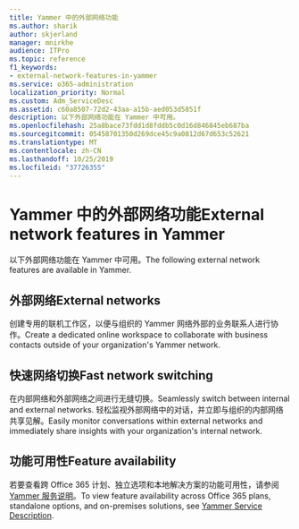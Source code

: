 ```yaml
---
title: Yammer 中的外部网络功能
ms.author: sharik
author: skjerland
manager: mnirkhe
audience: ITPro
ms.topic: reference
f1_keywords:
- external-network-features-in-yammer
ms.service: o365-administration
localization_priority: Normal
ms.custom: Adm_ServiceDesc
ms.assetid: c60a8507-72d2-43aa-a15b-aed053d5851f
description: 以下外部网络功能在 Yammer 中可用。
ms.openlocfilehash: 25a8bace73fdd1d8fddb5c0d16d846845eb687ba
ms.sourcegitcommit: 05458701350d269dce45c9a0812d67d653c52621
ms.translationtype: MT
ms.contentlocale: zh-CN
ms.lasthandoff: 10/25/2019
ms.locfileid: "37726355"
---
```

# <a name="external-network-features-in-yammer"></a><span data-ttu-id="07112-103">Yammer 中的外部网络功能</span><span class="sxs-lookup"><span data-stu-id="07112-103">External network features in Yammer</span></span>

<span data-ttu-id="07112-104">以下外部网络功能在 Yammer 中可用。</span><span class="sxs-lookup"><span data-stu-id="07112-104">The following external network features are available in Yammer.</span></span>
  
## <a name="external-networks"></a><span data-ttu-id="07112-105">外部网络</span><span class="sxs-lookup"><span data-stu-id="07112-105">External networks</span></span>

<span data-ttu-id="07112-106">创建专用的联机工作区，以便与组织的 Yammer 网络外部的业务联系人进行协作。</span><span class="sxs-lookup"><span data-stu-id="07112-106">Create a dedicated online workspace to collaborate with business contacts outside of your organization's Yammer network.</span></span>
  
## <a name="fast-network-switching"></a><span data-ttu-id="07112-107">快速网络切换</span><span class="sxs-lookup"><span data-stu-id="07112-107">Fast network switching</span></span>

<span data-ttu-id="07112-108">在内部网络和外部网络之间进行无缝切换。</span><span class="sxs-lookup"><span data-stu-id="07112-108">Seamlessly switch between internal and external networks.</span></span> <span data-ttu-id="07112-109">轻松监视外部网络中的对话，并立即与组织的内部网络共享见解。</span><span class="sxs-lookup"><span data-stu-id="07112-109">Easily monitor conversations within external networks and immediately share insights with your organization's internal network.</span></span>
  
## <a name="feature-availability"></a><span data-ttu-id="07112-110">功能可用性</span><span class="sxs-lookup"><span data-stu-id="07112-110">Feature availability</span></span>

<span data-ttu-id="07112-111">若要查看跨 Office 365 计划、独立选项和本地解决方案的功能可用性，请参阅[Yammer 服务说明](yammer-service-description.md)。</span><span class="sxs-lookup"><span data-stu-id="07112-111">To view feature availability across Office 365 plans, standalone options, and on-premises solutions, see [Yammer Service Description](yammer-service-description.md).</span></span>